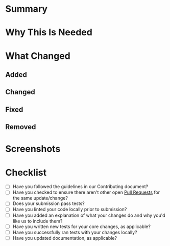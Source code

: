 <!-- The title of the pull request should be a short description of what was done.  -->

<!-- You can remove any parts of this template not applicable to your Pull Request.  -->

# Summary

<!-- A short summary describing what was done... -->

# Why This Is Needed

<!-- Explain why this change is needed. Can be omitted if covered in the summary. -->

# What Changed

<!-- A detailed list of all the changes made, broken down by category. -->

## Added

<!-- What was added? -->

## Changed

<!-- Did any functionality change? -->

## Fixed

<!-- Were any bugs fixed? -->

## Removed

<!-- Was anything removed? -->

# Screenshots

<!-- Please include screenshots of any new features to show how it works. -->

# Checklist

<!-- You can erase any parts of this template not applicable to your Pull Request. -->

- [ ] Have you followed the guidelines in our Contributing document?
- [ ] Have you checked to ensure there aren't other open [Pull Requests](../../../pulls) for the same update/change?
- [ ] Does your submission pass tests?
- [ ] Have you linted your code locally prior to submission?
- [ ] Have you added an explanation of what your changes do and why you'd like us to include them?
- [ ] Have you written new tests for your core changes, as applicable?
- [ ] Have you successfully ran tests with your changes locally?
- [ ] Have you updated documentation, as applicable?
